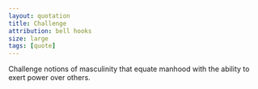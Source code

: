 ```yaml
---
layout: quotation
title: Challenge
attribution: bell hooks
size: large
tags: [quote]
---
```


Challenge notions of masculinity that equate manhood with 
the ability to exert power over others.
